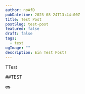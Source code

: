 ```yaml
---
author: noAfD
pubDatetime: 2023-08-24T13:44:00Z
title: Test Post
postSlug: test-post
featured: false
draft: false
tags:
  - test
ogImage: ""
description: Ein Test Post!
---
```


TTest

##TEST

**es**
